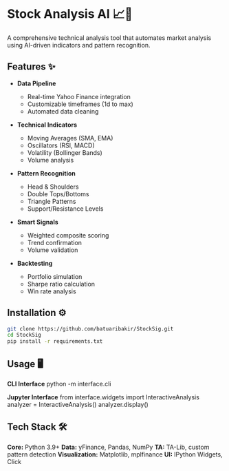 # Stock Analysis AI 📈🤖

A comprehensive technical analysis tool that automates market analysis using AI-driven indicators and pattern recognition.

## Features ✨

- **Data Pipeline**
  - Real-time Yahoo Finance integration
  - Customizable timeframes (1d to max)
  - Automated data cleaning

- **Technical Indicators**
  - Moving Averages (SMA, EMA)
  - Oscillators (RSI, MACD)
  - Volatility (Bollinger Bands)
  - Volume analysis

- **Pattern Recognition**
  - Head & Shoulders
  - Double Tops/Bottoms 
  - Triangle Patterns
  - Support/Resistance Levels

- **Smart Signals**
  - Weighted composite scoring
  - Trend confirmation
  - Volume validation

- **Backtesting**
  - Portfolio simulation
  - Sharpe ratio calculation
  - Win rate analysis

## Installation ⚙️

```bash
git clone https://github.com/batuaribakir/StockSig.git
cd StockSig
pip install -r requirements.txt
```
## Usage 🖥️
**CLI Interface**
python -m interface.cli

**Jupyter Interface**
from interface.widgets import InteractiveAnalysis
analyzer = InteractiveAnalysis()
analyzer.display()

## Tech Stack 🛠️
**Core:** Python 3.9+
**Data:** yFinance, Pandas, NumPy
**TA:** TA-Lib, custom pattern detection
**Visualization:** Matplotlib, mplfinance
**UI:** IPython Widgets, Click
